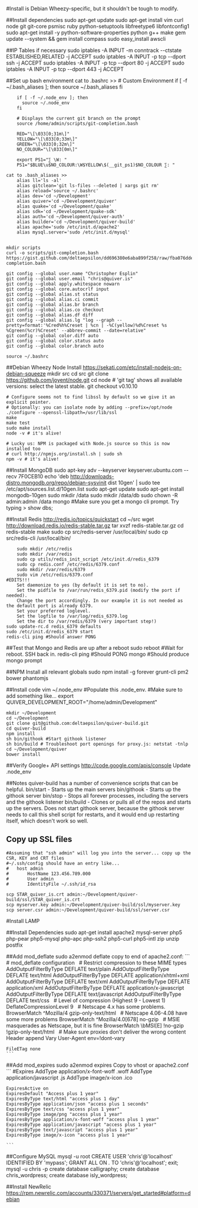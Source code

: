#Install is Debian Wheezy-specific, but it shouldn't be tough to modify.

##Install dependencies
sudo apt-get update
sudo apt-get install vim curl node git git-core psmisc ruby python-setuptools libfreetype6 libfontconfig1
sudo apt-get install -y python-software-properties python g++ make
gem update --system && gem install compass
sudo easy_install awscli

##IP Tables if necessary
	sudo iptables -A INPUT -m conntrack --ctstate ESTABLISHED,RELATED -j ACCEPT
	sudo iptables -A INPUT -p tcp --dport ssh -j ACCEPT
	sudo iptables -A INPUT -p tcp --dport 80 -j ACCEPT
	sudo iptables -A INPUT -p tcp --dport 443 -j ACCEPT

##Set up bash environment
	cat to .bashrc >>
		#	Custom Environment
		if [ -f ~/.bash_aliases ]; then
		  source ~/.bash_aliases
		fi

		if [ -f ~/.node_env ]; then
		  source ~/.node_env
		fi

		# Displays the current git branch on the prompt
		source /home/admin/scripts/git-completion.bash

		RED="\[\033[0;31m\]"
		YELLOW="\[\033[0;33m\]"
		GREEN="\[\033[0;32m\]"
		NO_COLOUR="\[\033[0m\]"

		export PS1="∑ \W: "
		PS1="$BLUE\u$NO_COLOUR:\W$YELLOW\$(__git_ps1)$NO_COLOUR ∑: "

	cat to .bash_aliases >>
		alias ll='ls -al'
		alias gitclean='git ls-files --deleted | xargs git rm'
		alias reload='source ~/.bashrc'
		alias dev='cd ~/Development'
		alias quiver='cd ~/Development/quiver'
		alias quake='cd ~/Development/quake'
		alias sdk='cd ~/Development/quake-sdk'
		alias auth='cd ~/Development/quiver-auth'
		alias builder='cd ~/Development/quiver-build'
		alias apache='sudo /etc/init.d/apache2'
		alias mysql.server='sudo /etc/init.d/mysql'


	mkdir scripts
	curl -o scripts/git-completion.bash https://gist.github.com/deltaepsilon/dd696380e6aba899f258/raw/fba076dde27440eaa90fd4fcfdfa55764410dd11/git-completion.bash

	git config --global user.name "Christopher Esplin"
	git config --global user.email "chris@quiver.is"
	git config --global apply.whitespace nowarn
	git config --global core.autocrlf input
	git config --global alias.st status
	git config --global alias.ci commit
	git config --global alias.br branch
	git config --global alias.co checkout
	git config --global alias.df diff
	git config --global alias.lg "log --graph --pretty=format:'%Cred%h%Creset | %cn | -%C(yellow)%d%Creset %s %Cgreen(%cr)%Creset' --abbrev-commit --date=relative" 
	git config --global color.diff auto
	git config --global color.status auto
	git config --global color.branch auto

	source ~/.bashrc

##Debian Wheezy Node Install https://sekati.com/etc/install-nodejs-on-debian-squeeze
	mkdir src
	cd src
	git clone https://github.com/joyent/node.git
	cd node
	# 'git tag' shows all available versions: select the latest stable.
	git checkout v0.10.10
	 
	# Configure seems not to find libssl by default so we give it an explicit pointer.
	# Optionally: you can isolate node by adding --prefix=/opt/node
	./configure --openssl-libpath=/usr/lib/ssl
	make
	make test
	sudo make install
	node -v # it's alive!
	 
	# Lucky us: NPM is packaged with Node.js source so this is now installed too
	# curl http://npmjs.org/install.sh | sudo sh
	npm -v # it's alive!
	

##Install MongoDB
	sudo apt-key adv --keyserver keyserver.ubuntu.com --recv 7F0CEB10
	echo 'deb http://downloads-distro.mongodb.org/repo/debian-sysvinit dist 10gen' | sudo tee /etc/apt/sources.list.d/10gen.list
	sudo apt-get update
	sudo apt-get install mongodb-10gen
	sudo mkdir /data
	sudo mkdir /data/db
	sudo chown -R admin:admin /data
	mongo #Make sure you get a mongo cli prompt. Try typing > show dbs;


##Install Redis http://redis.io/topics/quickstart
	cd ~/src
	wget http://download.redis.io/redis-stable.tar.gz
	tar xvzf redis-stable.tar.gz
	cd redis-stable
	make
	sudo cp src/redis-server /usr/local/bin/
	sudo cp src/redis-cli /usr/local/bin/

		sudo mkdir /etc/redis
		sudo mkdir /var/redis
		sudo cp utils/redis_init_script /etc/init.d/redis_6379
		sudo cp redis.conf /etc/redis/6379.conf
		sudo mkdir /var/redis/6379
		sudo vim /etc/redis/6379.conf
	#EDITS!!!
		Set daemonize to yes (by default it is set to no).
		Set the pidfile to /var/run/redis_6379.pid (modify the port if needed).
		Change the port accordingly. In our example it is not needed as the default port is already 6379.
		Set your preferred loglevel.
		Set the logfile to /var/log/redis_6379.log
		Set the dir to /var/redis/6379 (very important step!)
	sudo update-rc.d redis_6379 defaults
	sudo /etc/init.d/redis_6379 start
	redis-cli ping #Should answer PONG

##Test that Mongo and Redis are up after a reboot
	sudo reboot
	#Wait for reboot. SSH back in.
	redis-cli ping #Should PONG
	mongo #Should produce mongo prompt

##NPM Install all relevant globals
	sudo npm install -g forever grunt-cli pm2 bower phantomjs

##Install code
	vim ~/.node_env
	#Populate this .node_env. 
	#Make sure to add something like... export QUIVER_DEVELOPMENT_ROOT="/home/admin/Development"
	
	mkdir ~/Development
	cd ~/Development
	git clone git@github.com:deltaepsilon/quiver-build.git
	cd quiver-build
	npm install
	sh bin/githook #Start githook listener
	sh bin/build # Troubleshoot port openings for proxy.js: netstat -tnlp
	cd ~/Development/quiver
	bower install

##Verify Google+ API settings
	http://code.google.com/apis/console
	Update .node_env

##Notes
	quiver-build has a number of convenience scripts that can be helpful.
	bin/start - Starts up the main servers
	bin/githook - Starts up the githook server
	bin/stop - Stops all forever processes, including the servers and the githook listener
	bin/build - Clones or pulls all of the repos and starts up the servers. Does not start githook server, because the githook server needs to call this shell script for restarts, and it would end up restarting itself, which doesn't work so well.

## Copy up SSL files
	#Assuming that "ssh admin" will log you into the server... copy up the CSR, KEY and CRT files
	#~/.ssh/config should have an entry like...
	#	host admin
    #    	HostName 123.456.789.000
    #    	User admin
    #   	IdentityFile ~/.ssh/id_rsa

	scp STAR_quiver_is.crt admin:~/Development/quiver-build/ssl/STAR_quiver_is.crt
	scp myserver.key admin:~/Development/quiver-build/ssl/myserver.key
	scp server.csr admin:~/Development/quiver-build/ssl/server.csr


#Install LAMP

##Install Dependencies
	sudo apt-get install apache2 mysql-server php5 php-pear php5-mysql php-apc php-ssh2 php5-curl php5-intl zip unzip postfix

##Add mod_deflate
	sudo a2enmod deflate
	copy to end of apache2.conf:
	```
	# mod_deflate configuration
	<IfModule mod_deflate.c>
	 
	# Restrict compression to these MIME types
	AddOutputFilterByType DEFLATE text/plain
	AddOutputFilterByType DEFLATE text/html
	AddOutputFilterByType DEFLATE application/xhtml+xml
	AddOutputFilterByType DEFLATE text/xml
	AddOutputFilterByType DEFLATE application/xml
	AddOutputFilterByType DEFLATE application/x-javascript
	AddOutputFilterByType DEFLATE text/javascript
	AddOutputFilterByType DEFLATE text/css
	 
	# Level of compression (Highest 9 - Lowest 1)
	DeflateCompressionLevel 9
	 
	# Netscape 4.x has some problems.
	BrowserMatch ^Mozilla/4 gzip-only-text/html
	 
	# Netscape 4.06-4.08 have some more problems
	BrowserMatch ^Mozilla/4\.0[678] no-gzip
	 
	# MSIE masquerades as Netscape, but it is fine
	BrowserMatch \bMSI[E] !no-gzip !gzip-only-text/html
	 
	<IfModule mod_headers.c>
	# Make sure proxies don't deliver the wrong content
	Header append Vary User-Agent env=!dont-vary
	</IfModule>
	 
	</IfModule>

	FileETag none
	```

##Add mod_expires
	sudo a2enmod expires
	Copy to vhost or apache2.conf
	```
	#Expires
	AddType application/x-font-woff .woff
	AddType application/javascript .js
	AddType image/x-icon .ico
	
	ExpiresActive on
	ExpiresDefault "Access plus 1 year"
	ExpiresByType text/html "access plus 1 day"
	ExpiresByType application/json "access plus 1 seconds"
	ExpiresByType text/css "access plus 1 year"
	ExpiresByType image/png "access plus 1 year"
	ExpiresByType application/x-font-woff "access plus 1 year"
	ExpiresByType application/javascript "access plus 1 year"
	ExpiresByType text/javascript "access plus 1 year"
	ExpiresByType image/x-icon "access plus 1 year"

	```

##Configure MySQL
	mysql -u root
	CREATE USER 'chris'@'localhost' IDENTIFIED BY 'mypass';
	GRANT ALL ON *.* TO 'chris'@'localhost';
	exit;
	mysql -u chris -p
	create database calligraphy;
	create database chris_wordpress;
	create database isly_wordpress;

##Install NewRelic
	https://rpm.newrelic.com/accounts/330371/servers/get_started#platform=debian